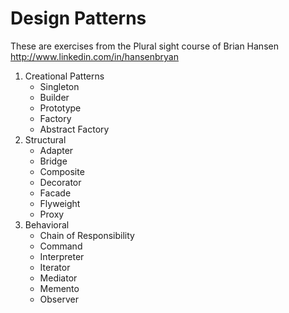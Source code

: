 # Design Patterns
These are exercises from the Plural sight course of Brian Hansen http://www.linkedin.com/in/hansenbryan
1. Creational Patterns
    - Singleton 
    - Builder
    - Prototype
    - Factory
    - Abstract Factory
 2. Structural
 	- Adapter
 	- Bridge
 	- Composite
 	- Decorator
 	- Facade
 	- Flyweight
 	- Proxy
 3. Behavioral
 	- Chain of Responsibility
 	- Command
 	- Interpreter
 	- Iterator
 	- Mediator
 	- Memento
 	- Observer